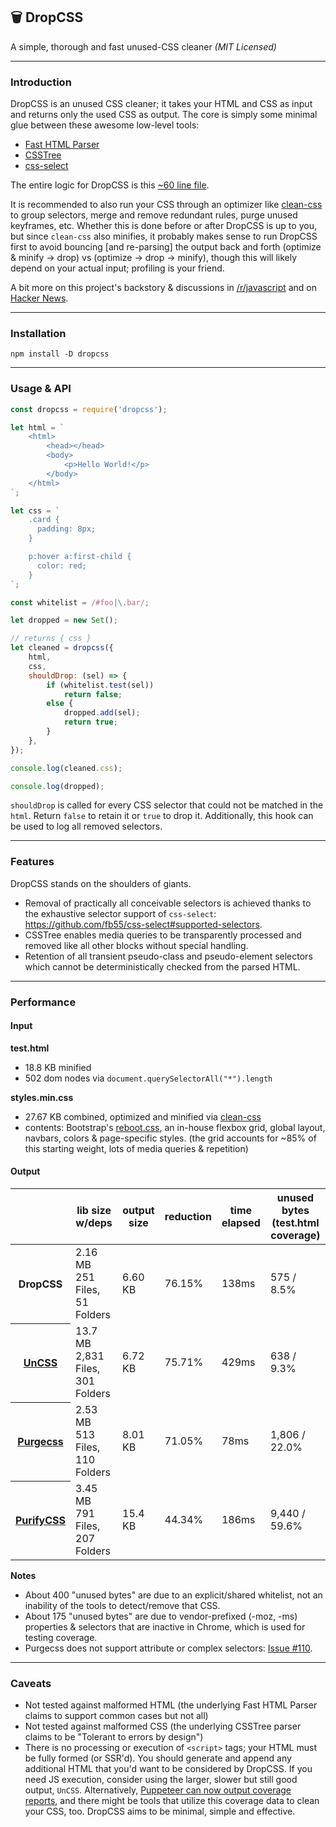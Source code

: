 ## 🗑 DropCSS

A simple, thorough and fast unused-CSS cleaner _(MIT Licensed)_

---
### Introduction

DropCSS is an unused CSS cleaner; it takes your HTML and CSS as input and returns only the used CSS as output. The core is simply some minimal glue between these awesome low-level tools:

- [Fast HTML Parser](https://github.com/taoqf/node-html-parser)
- [CSSTree](https://github.com/csstree/csstree)
- [css-select](https://github.com/fb55/css-select)

The entire logic for DropCSS is this [~60 line file](https://github.com/leeoniya/dropcss/blob/master/src/dropcss.js).

It is recommended to also run your CSS through an optimizer like [clean-css](https://github.com/jakubpawlowicz/clean-css) to group selectors, merge and remove redundant rules, purge unused keyframes, etc. Whether this is done before or after DropCSS is up to you, but since `clean-css` also minifies, it probably makes sense to run DropCSS first to avoid bouncing [and re-parsing] the output back and forth (optimize & minify -> drop) vs (optimize -> drop -> minify), though this will likely depend on your actual input; profiling is your friend.

A bit more on this project's backstory & discussions in [/r/javascript](https://old.reddit.com/r/javascript/comments/b3mcu8/dropcss_010_a_minimal_and_thorough_unused_css/) and on [Hacker News](https://news.ycombinator.com/item?id=19469080).

---
### Installation

```
npm install -D dropcss
```

---
### Usage & API

```js
const dropcss = require('dropcss');

let html = `
    <html>
        <head></head>
        <body>
            <p>Hello World!</p>
        </body>
    </html>
`;

let css = `
    .card {
      padding: 8px;
    }

    p:hover a:first-child {
      color: red;
    }
`;

const whitelist = /#foo|\.bar/;

let dropped = new Set();

// returns { css }
let cleaned = dropcss({
    html,
    css,
    shouldDrop: (sel) => {
        if (whitelist.test(sel))
            return false;
        else {
            dropped.add(sel);
            return true;
        }
    },
});

console.log(cleaned.css);

console.log(dropped);
```

`shouldDrop` is called for every CSS selector that could not be matched in the `html`.
Return `false` to retain it or `true` to drop it.
Additionally, this hook can be used to log all removed selectors.

---
### Features

DropCSS stands on the shoulders of giants.

- Removal of practically all conceivable selectors is achieved thanks to the exhaustive selector support of `css-select`: https://github.com/fb55/css-select#supported-selectors.
- CSSTree enables media queries to be transparently processed and removed like all other blocks without special handling.
- Retention of all transient pseudo-class and pseudo-element selectors which cannot be deterministically checked from the parsed HTML.

---
### Performance

#### Input

**test.html**

- 18.8 KB minified
- 502 dom nodes via `document.querySelectorAll("*").length`

**styles.min.css**

- 27.67 KB combined, optimized and minified via [clean-css](https://github.com/jakubpawlowicz/clean-css)
- contents: Bootstrap's [reboot.css](https://github.com/twbs/bootstrap/blob/master/dist/css/bootstrap-reboot.css), an in-house flexbox grid, global layout, navbars, colors & page-specific styles. (the grid accounts for ~85% of this starting weight, lots of media queries & repetition)

#### Output

<table>
    <thead>
        <tr>
            <th></th>
            <th>lib size w/deps</th>
            <th>output size</th>
            <th>reduction</th>
            <th>time elapsed</th>
            <th>unused bytes (test.html coverage)</th>
        </tr>
    </thead>
    <tbody>
        <tr>
            <th><strong>DropCSS</strong></th>
            <td>
                2.16 MB<br>
                251 Files, 51 Folders
            </td>
            <td>6.60 KB</td>
            <td>76.15%</td>
            <td>138ms</td>
            <td>575 / 8.5%</td>
        </tr>
        <tr>
            <th><a href="https://github.com/uncss/uncss">UnCSS</a></th>
            <td>
                13.7 MB<br>
                2,831 Files, 301 Folders
            </td>
            <td>6.72 KB</td>
            <td>75.71%</td>
            <td>429ms</td>
            <td>638 / 9.3%</td>
        </tr>
        <tr>
            <th><a href="https://github.com/FullHuman/purgecss">Purgecss</a></th>
            <td>
                2.53 MB<br>
                513 Files, 110 Folders
            </td>
            <td>8.01 KB</td>
            <td>71.05%</td>
            <td>78ms</td>
            <td>1,806 / 22.0%</td>
        </tr>
        <tr>
            <th><a href="https://github.com/purifycss/purifycss">PurifyCSS</a></th>
            <td>
                3.45 MB<br>
                791 Files, 207 Folders
            </td>
            <td>15.4 KB</td>
            <td>44.34%</td>
            <td>186ms</td>
            <td>9,440 / 59.6%</td>
        </tr>
    </tbody>
</table>

**Notes**

- About 400 "unused bytes" are due to an explicit/shared whitelist, not an inability of the tools to detect/remove that CSS.
- About 175 "unused bytes" are due to vendor-prefixed (-moz, -ms) properties & selectors that are inactive in Chrome, which is used for testing coverage.
- Purgecss does not support attribute or complex selectors: [Issue #110](https://github.com/FullHuman/purgecss/issues/110).

---
### Caveats

- Not tested against malformed HTML (the underlying Fast HTML Parser claims to support common cases but not all)
- Not tested against malformed CSS (the underlying CSSTree parser claims to be "Tolerant to errors by design")
- There is no processing or execution of `<script>` tags; your HTML must be fully formed (or SSR'd). You should generate and append any additional HTML that you'd want to be considered by DropCSS. If you need JS execution, consider using the larger, slower but still good output, `UnCSS`. Alternatively, [Puppeteer can now output coverage reports](https://www.philkrie.me/2018/07/04/extracting-coverage.html), and there might be tools that utilize this coverage data to clean your CSS, too. DropCSS aims to be minimal, simple and effective.